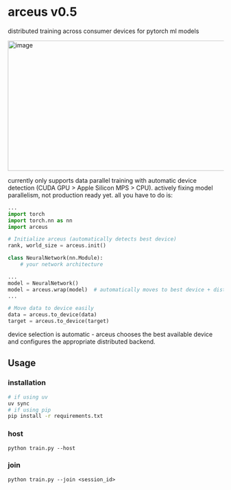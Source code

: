 # arceus v0.5

distributed training across consumer devices for pytorch ml models

<img width="1015" height="303" alt="image" src="https://github.com/user-attachments/assets/fc7ee527-29ab-4e73-a1c9-663240325b7e" />

currently only supports data parallel training with automatic device detection (CUDA GPU > Apple Silicon MPS > CPU). actively fixing model parallelism, not production ready yet. all you have to do is:
```python
...
import torch
import torch.nn as nn
import arceus

# Initialize arceus (automatically detects best device)
rank, world_size = arceus.init()

class NeuralNetwork(nn.Module):
    # your network architecture

...
model = NeuralNetwork()
model = arceus.wrap(model)  # automatically moves to best device + distributed training
...

# Move data to device easily
data = arceus.to_device(data)
target = arceus.to_device(target)
```

device selection is automatic - arceus chooses the best available device and configures the appropriate distributed backend.

## Usage

### installation

```bash
# if using uv 
uv sync
# if using pip
pip install -r requirements.txt
```

### host

```
python train.py --host
```

### join

```
python train.py --join <session_id>
```
